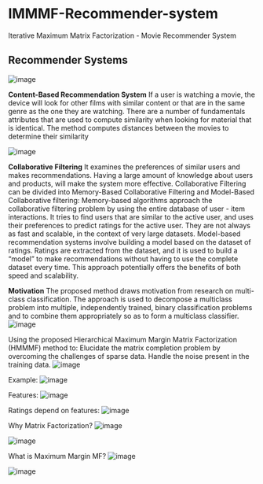 # IMMMF-Recommender-system
Iterative Maximum Matrix Factorization - Movie Recommender System

## Recommender Systems
![image](https://user-images.githubusercontent.com/58035908/152573224-d60e83e9-854f-4bf0-bc62-58d8311f4187.png)

**Content-Based Recommendation System**
If a user is watching a movie, the device will look for other films with similar content or that are in the same genre as the one they are watching. There are a number of fundamentals attributes that are used to compute similarity when looking for material that is identical.
The method computes distances between the movies to determine their similarity

![image](https://user-images.githubusercontent.com/58035908/152573623-f1885ffa-522d-4999-bcb5-7d6679e930d1.png)

**Collaborative Filtering** 
It examines the preferences of similar users and makes recommendations. Having a large amount of knowledge about users and products, will make the system more effective. 
Collaborative Filtering can be divided into Memory-Based Collaborative Filtering and Model-Based Collaborative filtering:
Memory-based algorithms approach the collaborative filtering problem by using the entire database of user - item interactions. It tries to find users that are similar to the active user, and uses their preferences to predict ratings for the active user. They are not always as fast and scalable, in the context of very large datasets.
Model-based recommendation systems involve building a model based on the dataset of ratings.
Ratings are extracted from the dataset, and it is used to build a “model” to make recommendations without having to use the complete dataset every time. This approach potentially offers the benefits of both speed and scalability.

**Motivation**
The proposed method draws motivation from research on multi-class classification.
The approach is used to decompose a multiclass problem into multiple, independently trained, binary classification problems and to combine them appropriately so as to form a multiclass classifier.
![image](https://user-images.githubusercontent.com/58035908/152573708-f8a87687-c2a2-4d44-94b9-3eaa09a23458.png)

Using the proposed Hierarchical Maximum Margin Matrix Factorization (HMMMF) method to:
Elucidate the matrix completion problem by overcoming the challenges of sparse data.
Handle the noise present in the training data.
![image](https://user-images.githubusercontent.com/58035908/152573761-a13c7782-dc03-4c31-9750-4f04a9b47863.png)

Example:
![image](https://user-images.githubusercontent.com/58035908/152573859-65dcfb6d-efc5-4e53-8156-dda051acba9f.png)

Features:
![image](https://user-images.githubusercontent.com/58035908/152573898-8967127d-3e10-4de9-a08d-cbe87818509b.png)

Ratings depend on features:
![image](https://user-images.githubusercontent.com/58035908/152573990-5218116f-1693-4f1a-9fd4-2f2e20179157.png)

Why Matrix Factorization?
![image](https://user-images.githubusercontent.com/58035908/152574105-8808c2fa-0139-450f-b1a6-57ea11961c59.png)

![image](https://user-images.githubusercontent.com/58035908/152574135-96d0ad42-5fd8-4853-84c0-38dce81433e8.png)

What is Maximum Margin MF?
![image](https://user-images.githubusercontent.com/58035908/152574218-92b1f2b3-8724-49db-95c1-7a7dbcf15948.png)

![image](https://user-images.githubusercontent.com/58035908/152574247-68d7007f-c756-4e2d-9a89-d1d24de19d05.png)



